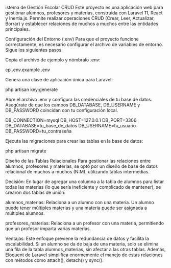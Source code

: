 istema de Gestión Escolar CRUD
Este proyecto es una aplicación web para gestionar alumnos, profesores y materias, construida con Laravel 11, React y Inertia.js. Permite realizar operaciones CRUD (Crear, Leer, Actualizar, Borrar) y establecer relaciones de muchos a muchos entre las entidades principales.

Configuración del Entorno (.env)
Para que el proyecto funcione correctamente, es necesario configurar el archivo de variables de entorno. Sigue los siguientes pasos:

Copia el archivo de ejemplo y nómbralo .env:

cp .env.example .env

Genera una clave de aplicación única para Laravel:

php artisan key:generate

Abre el archivo .env y configura las credenciales de tu base de datos. Asegúrate de que los campos DB_DATABASE, DB_USERNAME y DB_PASSWORD coincidan con tu configuración local.

DB_CONNECTION=mysql
DB_HOST=127.0.0.1
DB_PORT=3306
DB_DATABASE=tu_base_de_datos
DB_USERNAME=tu_usuario
DB_PASSWORD=tu_contraseña

Ejecuta las migraciones para crear las tablas en la base de datos:

php artisan migrate

Diseño de las Tablas Relacionales
Para gestionar las relaciones entre alumnos, profesores y materias, se optó por un diseño de base de datos relacional de muchos a muchos (N:M), utilizando tablas intermedias.

Decisión: En lugar de agregar una columna a la tabla de alumnos para listar todas las materias (lo que sería ineficiente y complicado de mantener), se crearon dos tablas de unión:

alumnos_materias: Relaciona a un alumno con una materia. Un alumno puede tener múltiples materias y una materia puede ser asignada a múltiples alumnos.

profesores_materias: Relaciona a un profesor con una materia, permitiendo que un profesor imparta varias materias.

Ventajas: Este enfoque previene la redundancia de datos y facilita la escalabilidad. Si un alumno se da de baja de una materia, solo se elimina una fila de la tabla alumnos_materias, sin afectar a las otras tablas. Además, Eloquent de Laravel simplifica enormemente el manejo de estas relaciones con métodos como attach(), detach() y sync().
